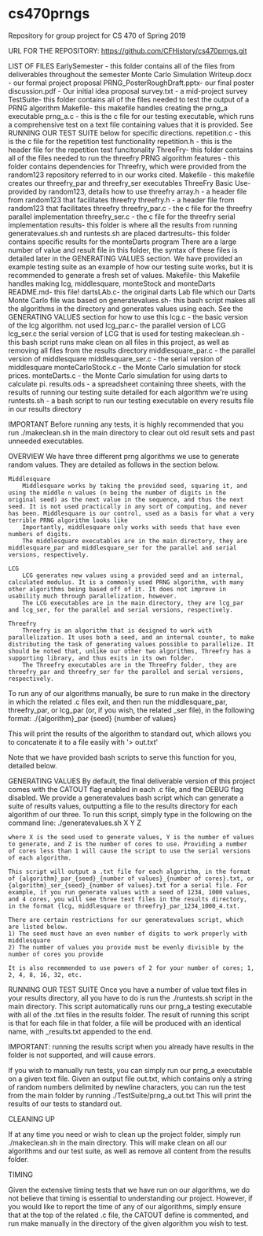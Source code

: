 # cs470prngs
Repository for group project for CS 470 of Spring 2019

URL FOR THE REPOSITORY:
https://github.com/CFHistory/cs470prngs.git

LIST OF FILES
	EarlySemester - this folder contains all of the files from deliverables throughout the semester
		Monte Carlo Simulation Writeup.docx - our formal project proposal
		PRNG_PosterRoughDraft.pptx- our final poster
		discussion.pdf - Our initial idea proposal
		survey.txt - a mid-project survey
	TestSuite- this folder contains all of the files needed to test the output of a PRNG algorithm
		Makefile- this makefile handles creating the prng_a executable
		prng_a.c - this is the c file for our testing executable, which runs a comprehensive test on a text file containing values that it is provided. See RUNNING OUR TEST SUITE below for specific directions.
		repetition.c - this is the c file for the repetition test functionality
		repetition.h - this is the header file for the repetition test funcitonality
	ThreeFry- this folder contains all of the files needed to run the threefry PRNG algorithm
		features - this folder contains dependencies for Threefry, which were provided from the random123 repository referred to in our works cited.
		Makefile - this makefile creates our threefry_par and threefry_ser executables
		ThreeFry Basic Use- provided by random123, details how to use threefry
		array.h - a header file from random123 that facilitates threefry
		threefry.h - a header file from random123 that facilitates threefry
		threefry_par.c - the c file for the threefry parallel implementation
		threefry_ser.c - the c file for the threefry serial implementation
	results- this folder is where all the results from running generatevalues.sh and runtests.sh are placed
		dartresults- this folder contains specific results for the monteDarts program
		There are a large number of value and result file in this folder, the syntax of these files is detailed later in the GENERATING VALUES section. We have provided an example testing suite as an example of how our testing suite works, but it is recommended to generate a fresh set of values. 
	Makefile- this Makefile handles making lcg, middlesquare, monteStock and monteDarts
	README.md- this file!
	dartsLAb.c- the original darts Lab file which our Darts Monte Carlo file was based on
	generatevalues.sh- this bash script makes all the algorithms in the directory and generates values using each. See the GENERATING VALUES section for how to use this
	lcg.c - the basic version of the lcg algorithm. not used
	lcg_par.c- the parallel version of LCG
	lcg_ser.c the serial version of LCG that is used for testing
	makeclean.sh - this bash script runs make clean on all files in this project, as well as removing all files from the results directory
	middlesquare_par.c - the parallel version of middlesquare
	middlesquare_ser.c - the serial version of middlesquare
	monteCarloStock.c - the Monte Carlo simulation for stock prices. 
	monteDarts.c - the Monte Carlo simulation for using darts to calculate pi.
	results.ods - a spreadsheet containing three sheets, with the results of running our testing suite detailed for each algorithm we're using
	runtests.sh - a bash script to run our testing executable on every results file in our results directory
	

IMPORTANT
	Before running any tests, it is highly recommended that you run ./makeclean.sh in the main directory to clear out old result sets and past unneeded executables. 

OVERVIEW
	We have three different prng algorithms we use to generate random values. They are detailed as follows in the section below.

	Middlesquare
		Middlesquare works by taking the provided seed, squaring it, and using the middle n values (n being the number of digits in the original seed) as the next value in the sequence, and thus the next seed. It is not used practically in any sort of computing, and never has been. Middlesquare is our control, used as a basis for what a very terrible PRNG algorithm looks like 
		Importantly, middlesquare only works with seeds that have even numbers of digits.
		The middlesquare executables are in the main directory, they are middlesquare_par and middlesquare_ser for the parallel and serial versions, respectively.

	LCG
		LCG generates new values using a provided seed and an internal, calculated modulus. It is a commonly used PRNG algorithm, with many other algorithms being based off of it. It does not improve in usability much through parallelization, however.
		The LCG executables are in the main directory, they are lcg_par and lcg_ser, for the parallel and serial versions, respectively. 

	Threefry
		Threefry is an algorithm that is designed to work with parallelization. It uses both a seed, and an internal counter, to make distributing the task of generating values possible to parallelize. It should be noted that, unlike our other two algorithms, Threefry has a supporting library, and thus exits in its own folder. 
		The Threefry executables are in the ThreeFry folder, they are threefry_par and threefry_ser for the parallel and serial versions, respectively. 
	
To run any of our algorithms manually, be sure to run make in the directory in which the related .c files exit, and then run the middlesquare_par, threefry_par, or lcg_par (or, if you wish, the related \_ser file), in the following format:
	./{algorithm}_par {seed} {number of values}
	
This will print the results of the algorithm to standard out, which allows you to concatenate it to a file easily with '> out.txt' 

Note that we have provided bash scripts to serve this function for you, detailed below.

GENERATING VALUES
	By default, the final deliverable version of this project comes with the CATOUT flag enabled in each .c file, and the DEBUG flag disabled. 
	We provide a generatevalues bash script which can generate a suite of results values, outputting a file to the results directory for each algorithm of our three. To run this script, simply type in the following on the command line:
	./generatevalues.sh X Y Z
	
	where X is the seed used to generate values, Y is the number of values to generate, and Z is the number of cores to use. Providing a number of cores less than 1 will cause the script to use the serial versions of each algorithm. 
	
	This script will output a .txt file for each algorithm, in the format of {algorithm}_par_{seed}_{number of values}_{number of cores}.txt, or {algorithm}_ser_{seed}_{number of values}.txt for a serial file. For example, if you run generate values with a seed of 1234, 1000 values, and 4 cores, you will see three text files in the results directory, in the format {lcg, middlesquare or threefry}_par_1234_1000_4.txt. 
	
	There are certain restrictions for our generatevalues script, which are listed below.
	1) The seed must have an even number of digits to work properly with middlesquare
	2) The number of values you provide must be evenly divisible by the number of cores you provide
	
	It is also recommended to use powers of 2 for your number of cores; 1, 2, 4, 8, 16, 32, etc.
    
	

RUNNING OUR TEST SUITE
	Once you have a number of value text files in your results directory, all you have to do is run the ./runtests.sh script in the main directory. This script automatically runs our prng_a testing executable with all of the .txt files in the results folder. The result of running this script is that for each file in that folder, a file will be produced with an identical name, with \_results.txt appended to the end. 
	
IMPORTANT: running the results script when you already have results in the folder is not supported, and will cause errors. 


If you wish to manually run tests, you can simply run our prng_a executable on a given text file. Given an output file out.txt, which contains only a string of random numbers delimited by newline characters, you can run the test from the main folder by running
	./TestSuite/prng_a out.txt
This will print the results of our tests to standard out. 

CLEANING UP

If at any time you need or wish to clean up the project folder, simply run ./makeclean.sh in the main directory. This will make clean on all our algorithms and our test suite, as well as remove all content from the results folder. 

TIMING

Given the extensive timing tests that we have run on our algorithms, we do not believe that timing is essential to understanding our project. However, if you would like to report the time of any of our algorithms, simply ensure that at the top of the related .c file, the CATOUT define is commented, and run make manually in the directory of the given algorithm you wish to test. 


